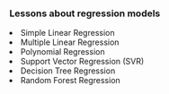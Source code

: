 ### Lessons about regression models

<li>Simple Linear Regression</li>
<li>Multiple Linear Regression</li>
<li>Polynomial Regression</li>
<li>Support Vector Regression (SVR)</li>
<li>Decision Tree Regression</li>
<li>Random Forest Regression</li>
